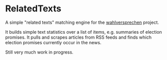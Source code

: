 RelatedTexts
============

A simple "related texts" matching engine for the [wahlversprechen](https://github.com/stheophil/wahlversprechen) project.

It builds simple text statistics over a list of items, e.g. summaries of election promises. 
It pulls and scrapes articles from RSS feeds and finds which election promises currently occur in the news. 

Still very much work in progress. 
